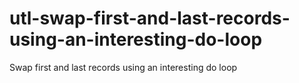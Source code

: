 # utl-swap-first-and-last-records-using-an-interesting-do-loop
Swap first and last records using an interesting do loop
